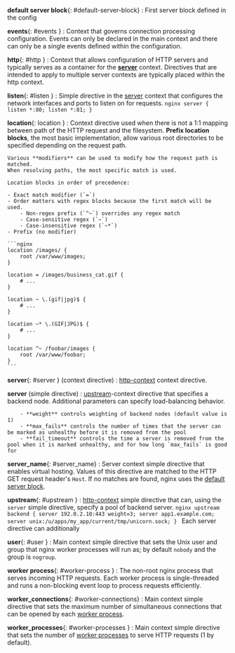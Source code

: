 **default server block**{: #default-server-block}
:   First server block defined in the config

**events**{: #events }
:   Context that governs connection processing configuration.
    Events can only be declared in the main context and there can only be a single events defined within the configuration.
    

**http**{: #http }
:   Context that allows configuration of HTTP servers and typically serves as a container for the [**server**](#server) context.
    Directives that are intended to apply to multiple server contexts are typically placed within the http context.

**listen**{: #listen }
:   Simple directive in the [server](#server) context that configures the network interfaces and ports to listen on for requests.
    ```nginx
    server {
        listen *:80;
        listen *:81;
    }
    ```

**location**{: location }
:   Context directive used when there is not a 1:1 mapping between path of the HTTP request and the filesystem.
    **Prefix location blocks**, the most basic implementation, allow various root directories to be specified depending on the request path.

    Various **modifiers** can be used to modify how the request path is matched.
    When resolving paths, the most specific match is used.
    
    Location blocks in order of precedence:

    - Exact match modifier (`=`) 
    - Order matters with regex blocks because the first match will be used.
        - Non-regex prefix (`^~`) overrides any regex match
        - Case-sensitive regex (`~`) 
        - Case-insensitive regex (`~*`)
    - Prefix (no modifier)

    ```nginx
    location /images/ {
        root /var/www/images;
    }

    location = /images/business_cat.gif {
        # ...
    }
    
    location ~ \.(gif|jpg)$ {
        # ...
    }

    location ~* \.(GIF|JPG)$ {
        # ...
    }

    location ^~ /foobar/images {
        root /var/www/foobar;
    }
    ```

    

**server**{: #server } (context directive)
:   [http-context](#http) context directive.

**server** (simple directive)
:   [upstream](#upstream)-context directive that specifies a backend node.
    Additional parameters can specify load-balancing behavior.

        - **weight** controls weighting of backend nodes (default value is 1)
        - **max_fails** controls the number of times that the server can be marked as unhealthy before it is removed from the pool
        - **fail_timeout** controls the time a server is removed from the pool when it is marked unhealthy, and for how long `max_fails` is good for

**server_name**{: #server_name}
:   Server context simple directive that enables virtual hosting.
    Values of this directive are matched to the HTTP GET request header's `Host`.
    If no matches are found, nginx uses the [default server block](#default-server-block).

**upstream**{: #upstream }
:   [http-context](#http) simple directive that can, using the `server` simple directive, specify a pool of backend server.
    ```nginx
    upstream backend {
        server 192.0.2.10:443 weight=3;
        server app1.example.com;
        server unix:/u/apps/my_app/current/tmp/unicorn.sock;
    }
    ```
    Each server directive can additionally 



**user**{: #user }
:   Main context simple directive that sets the Unix user and group that nginx worker processes will run as; by default `nobody` and the group is `nogroup`.

**worker process**{: #worker-process }
:   The non-root nginx process that serves incoming HTTP requests.
    Each worker process is single-threaded and runs a non-blocking event loop to process requests efficiently.

**worker_connections**{: #worker-connections}
:   Main context simple directive that sets the maximum number of simultaneous connections that can be opened by each [worker process](#worker-process).

**worker_processes**{: #worker-processes }
:   Main context simple directive that sets the number of [worker processes](#worker-process) to serve HTTP requests (1 by default).
